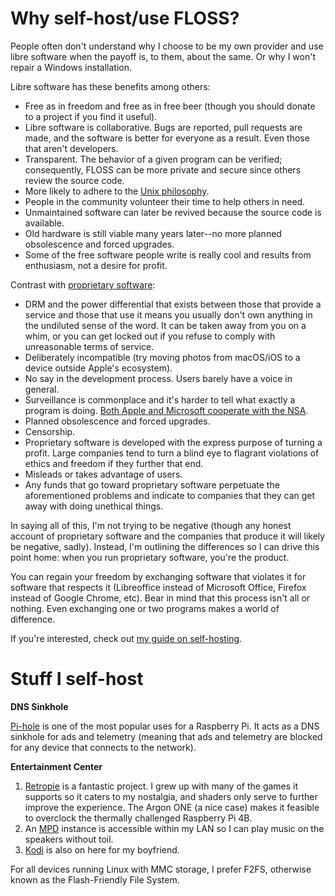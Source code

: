 # Why self-host/use FLOSS?

People often don't understand why I choose to be my own provider and use
libre software when the payoff is, to them, about the same. Or why
I won't repair a Windows installation.

Libre software has these benefits among others:

- Free as in freedom and free as in free beer (though you should donate
  to a project if you find it useful).
- Libre software is collaborative. Bugs are reported, pull requests are
  made, and the software is better for everyone as a result. Even those
  that aren't developers.
- Transparent. The behavior of a given program can be verified;
  consequently, FLOSS can be more private and secure since others
  review the source code.
- More likely to adhere to the [Unix
  philosophy](https://web.mit.edu/6.055/old/S2009/notes/unix.pdf).
- People in the community volunteer their time to help others in need.
- Unmaintained software can later be revived because the source code is
  available.
- Old hardware is still viable many years later--no more planned obsolescence
  and forced upgrades.
- Some of the free software people write is really cool and results from
  enthusiasm, not a desire for profit.

Contrast with [proprietary
software](https://www.gnu.org/proprietary/proprietary.en.html):

- DRM and the power differential that exists between those that provide
  a service and those that use it means you usually don't own anything
  in the undiluted sense of the word. It can be taken away from you on
  a whim, or you can get locked out if you refuse to comply with
  unreasonable terms of service.
- Deliberately incompatible (try moving photos from macOS/iOS to
  a device outside Apple's ecosystem).
- No say in the development process. Users barely have a voice in
  general.
- Surveillance is commonplace and it's harder to tell what exactly
  a program is doing. [Both Apple and Microsoft cooperate with the
  NSA](/images/Prism_slide_5.jpg).
- Planned obsolescence and forced upgrades.
- Censorship.
- Proprietary software is developed with the express purpose of turning
  a profit. Large companies tend to turn a blind eye to flagrant
  violations of ethics and freedom if they further that end.
- Misleads or takes advantage of users.
- Any funds that go toward proprietary software
  perpetuate the aforementioned problems and indicate to companies that
  they can get away with doing unethical things.

In saying all of this, I'm not trying to be negative (though any honest
account of proprietary software and the companies that produce it will
likely be negative, sadly). Instead, I'm outlining the differences so
I can drive this point home: when you run proprietary software, you're
the product.

You can regain your freedom by exchanging software that violates it for
software that respects it (Libreoffice instead of Microsoft Office,
Firefox instead of Google Chrome, etc). Bear in mind that this process
isn't all or nothing. Even exchanging one or two programs makes
a world of difference.

If you're interested, check out [my guide on
self-hosting](/self-host-guide.html).

# Stuff I self-host

**DNS Sinkhole**

[Pi-hole](https://pi-hole.net/) is one of the most popular uses for
a Raspberry Pi. It acts as a DNS sinkhole for ads and telemetry (meaning
that ads and telemetry are blocked for any device that connects to the network).

**Entertainment Center**

1. [Retropie](https://retropie.org.uk/) is a fantastic project. I grew
   up with many of the games it supports so it caters to my nostalgia,
   and shaders only serve to further improve the experience. The
   Argon ONE (a nice case) makes it feasible to overclock the thermally
   challenged Raspberry Pi 4B.
1. An [MPD](https://www.musicpd.org/) instance is accessible within my
   LAN so I can play music on the speakers without toil.
1. [Kodi](https://kodi.tv/) is also on here for my boyfriend.

For all devices running Linux with MMC storage, I prefer F2FS, otherwise
known as the Flash-Friendly File System.
